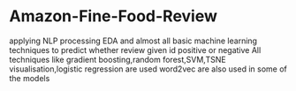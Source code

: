 # Amazon-Fine-Food-Review
applying NLP processing EDA and almost all basic machine learning techniques to predict whether review given id positive or negative
All techniques like gradient boosting,random forest,SVM,TSNE visualisation,logistic regression are used 
word2vec are also used in some of the models
